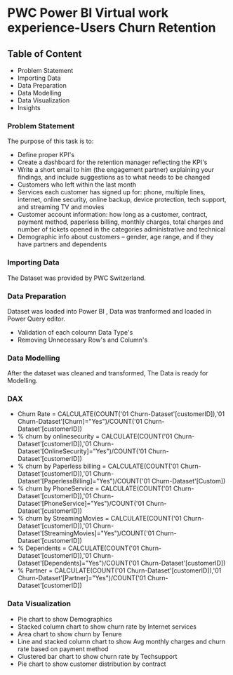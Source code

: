 # PWC Power BI Virtual work experience-Users Churn Retention

## Table of Content
- Problem Statement
- Importing Data
- Data Preparation
- Data Modelling
- Data Visualization
- Insights

### Problem Statement
The purpose of this task is to:
- Define proper KPI's
- Create a dashboard for the retention manager reflecting the KPI's
- Write a short email to him (the engagement partner) explaining your findings, and include suggestions as to what needs to be changed
- Customers who left within the last month
- Services each customer has signed up for: phone, multiple lines, internet, online security, online backup, device protection, tech support, and streaming TV and movies
- Customer account information: how long as a customer, contract, payment method, paperless billing, monthly charges, total charges and number of tickets opened in the categories administrative and technical
- Demographic info about customers – gender, age range, and if they have partners and dependents

### Importing Data
The Dataset was provided by PWC Switzerland.

### Data Preparation
Dataset was loaded into Power BI , Data was tranformed and loaded in Power Query editor.
- Validation of each coloumn Data Type's
- Removing Unnecessary Row's and Column's

### Data Modelling
After the dataset was cleaned and transformed, The Data is ready for Modelling.

### DAX
- Churn Rate = CALCULATE(COUNT('01 Churn-Dataset'[customerID]),'01 Churn-Dataset'[Churn]="Yes")/COUNT('01 Churn-Dataset'[customerID])
- % churn by onlinesecurity = CALCULATE(COUNT('01 Churn-Dataset'[customerID]),'01 Churn-Dataset'[OnlineSecurity]="Yes")/COUNT('01 Churn-Dataset'[customerID])
- % churn by Paperless billing = CALCULATE(COUNT('01 Churn-Dataset'[customerID]),'01 Churn-Dataset'[PaperlessBilling]="Yes")/COUNT('01 Churn-Dataset'[Custom])
- % churn by PhoneService = CALCULATE(COUNT('01 Churn-Dataset'[customerID]),'01 Churn-Dataset'[PhoneService]="Yes")/COUNT('01 Churn-Dataset'[customerID])
- % churn by StreamingMovies = CALCULATE(COUNT('01 Churn-Dataset'[customerID]),'01 Churn-Dataset'[StreamingMovies]="Yes")/COUNT('01 Churn-Dataset'[customerID])
- % Dependents = CALCULATE(COUNT('01 Churn-Dataset'[customerID]),'01 Churn-Dataset'[Dependents]="Yes")/COUNT('01 Churn-Dataset'[customerID])
- % Partner = CALCULATE(COUNT('01 Churn-Dataset'[customerID]),'01 Churn-Dataset'[Partner]="Yes")/COUNT('01 Churn-Dataset'[customerID])

### Data Visualization
- Pie chart to show Demographics
- Stacked column chart to show churn rate by Internet services
- Area chart to show churn by Tenure
- Line and stacked column chart to show Avg monthly charges and churn rate based on payment method
- Clustered bar chart to show churn rate by Techsupport
- Pie chart to show customer distribution by contract
